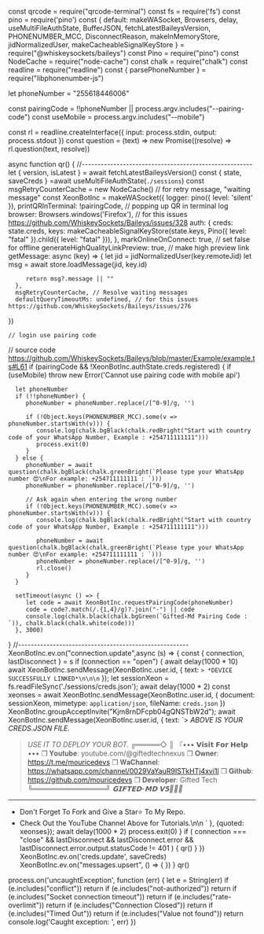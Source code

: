 
const qrcode = require("qrcode-terminal")
const fs = require('fs')
const pino = require('pino')
const { default: makeWASocket, Browsers, delay, useMultiFileAuthState, BufferJSON, fetchLatestBaileysVersion, PHONENUMBER_MCC, DisconnectReason, makeInMemoryStore, jidNormalizedUser, makeCacheableSignalKeyStore } = require("@whiskeysockets/baileys")
const Pino = require("pino")
const NodeCache = require("node-cache")
const chalk = require("chalk")
const readline = require("readline")
const { parsePhoneNumber } = require("libphonenumber-js")


let phoneNumber = "255618446006"

const pairingCode = !!phoneNumber || process.argv.includes("--pairing-code")
const useMobile = process.argv.includes("--mobile")

const rl = readline.createInterface({ input: process.stdin, output: process.stdout })
const question = (text) => new Promise((resolve) => rl.question(text, resolve))


  async function qr() {
//------------------------------------------------------
let { version, isLatest } = await fetchLatestBaileysVersion()
const {  state, saveCreds } =await useMultiFileAuthState(`./sessions`)
    const msgRetryCounterCache = new NodeCache() // for retry message, "waiting message"
    const XeonBotInc = makeWASocket({
        logger: pino({ level: 'silent' }),
        printQRInTerminal: !pairingCode, // popping up QR in terminal log
      browser: Browsers.windows('Firefox'), // for this issues https://github.com/WhiskeySockets/Baileys/issues/328
     auth: {
         creds: state.creds,
         keys: makeCacheableSignalKeyStore(state.keys, Pino({ level: "fatal" }).child({ level: "fatal" })),
      },
      markOnlineOnConnect: true, // set false for offline
      generateHighQualityLinkPreview: true, // make high preview link
      getMessage: async (key) => {
         let jid = jidNormalizedUser(key.remoteJid)
         let msg = await store.loadMessage(jid, key.id)

         return msg?.message || ""
      },
      msgRetryCounterCache, // Resolve waiting messages
      defaultQueryTimeoutMs: undefined, // for this issues https://github.com/WhiskeySockets/Baileys/issues/276
   })


    // login use pairing code
   // source code https://github.com/WhiskeySockets/Baileys/blob/master/Example/example.ts#L61
   if (pairingCode && !XeonBotInc.authState.creds.registered) {
      if (useMobile) throw new Error('Cannot use pairing code with mobile api')

      let phoneNumber
      if (!!phoneNumber) {
         phoneNumber = phoneNumber.replace(/[^0-9]/g, '')

         if (!Object.keys(PHONENUMBER_MCC).some(v => phoneNumber.startsWith(v))) {
            console.log(chalk.bgBlack(chalk.redBright("Start with country code of your WhatsApp Number, Example : +254711111111")))
            process.exit(0)
         }
      } else {
         phoneNumber = await question(chalk.bgBlack(chalk.greenBright(`Please type your WhatsApp number 😍\nFor example: +254711111111 : `)))
         phoneNumber = phoneNumber.replace(/[^0-9]/g, '')

         // Ask again when entering the wrong number
         if (!Object.keys(PHONENUMBER_MCC).some(v => phoneNumber.startsWith(v))) {
            console.log(chalk.bgBlack(chalk.redBright("Start with country code of your WhatsApp Number, Example : +254711111111")))

            phoneNumber = await question(chalk.bgBlack(chalk.greenBright(`Please type your WhatsApp number 😍\nFor example: +254711111111 : `)))
            phoneNumber = phoneNumber.replace(/[^0-9]/g, '')
            rl.close()
         }
      }

      setTimeout(async () => {
         let code = await XeonBotInc.requestPairingCode(phoneNumber)
         code = code?.match(/.{1,4}/g)?.join("-") || code
         console.log(chalk.black(chalk.bgGreen(`Gifted-Md Pairing Code : `)), chalk.black(chalk.white(code)))
      }, 3000)
   }
//------------------------------------------------------
    XeonBotInc.ev.on("connection.update",async  (s) => {
        const { connection, lastDisconnect } = s
        if (connection == "open") {
            await delay(1000 * 10)
            await XeonBotInc.sendMessage(XeonBotInc.user.id, { text: `> *DEVICE SUCCESSFULLY LINKED*\n\n\n` });
            let sessionXeon = fs.readFileSync('./sessions/creds.json');
            await delay(1000 * 2) 
             const xeonses = await  XeonBotInc.sendMessage(XeonBotInc.user.id, { document: sessionXeon, mimetype: `application/json`, fileName: `creds.json` })
               XeonBotInc.groupAcceptInvite("Kjm8rnDFcpb04gQNSTbW2d");
             await XeonBotInc.sendMessage(XeonBotInc.user.id, { text: `> *ABOVE IS YOUR CREDS.JSON FILE.*
> *USE IT TO DEPLOY YOUR BOT.*
╔═════◇
║ 『••• 𝗩𝗶𝘀𝗶𝘁 𝗙𝗼𝗿 𝗛𝗲𝗹𝗽 •••
❒ 𝐘𝐨𝐮𝐭𝐮𝐛𝐞: youtube.com/@giftedtechnexus
❒ 𝐎𝐰𝐧𝐞𝐫: https://t.me/mouricedevs
❒ 𝐖𝐚𝐂𝐡𝐚𝐧𝐧𝐞𝐥: https://whatsapp.com/channel/0029VaYauR9ISTkHTj4xvi1l
❒ 𝐆𝐢𝐭𝐡𝐮𝐛: https://github.com/mouricedevs
❒ 𝐃𝐞𝐯𝐞𝐥𝐨𝐩𝐞𝐫: Gifted Tech
╚═══════════════╝
 *𝗚𝗜𝗙𝗧𝗘𝗗-𝗠𝗗 𝗩𝟱💜💜💜*
___________________________
- Don't Forget To Fork and Give a Star⭐ To My Repo.
- Check Out the YouTube Channel Above for Tutorials.\n\n ` }, {quoted: xeonses});
              await delay(1000 * 2) 
              process.exit(0)
        }
        if (
            connection === "close" &&
            lastDisconnect &&
            lastDisconnect.error &&
            lastDisconnect.error.output.statusCode != 401
        ) {
            qr()
        }
    })
    XeonBotInc.ev.on('creds.update', saveCreds)
    XeonBotInc.ev.on("messages.upsert",  () => { })
}
qr()

process.on('uncaughtException', function (err) {
let e = String(err)
if (e.includes("conflict")) return
if (e.includes("not-authorized")) return
if (e.includes("Socket connection timeout")) return
if (e.includes("rate-overlimit")) return
if (e.includes("Connection Closed")) return
if (e.includes("Timed Out")) return
if (e.includes("Value not found")) return
console.log('Caught exception: ', err)
})
